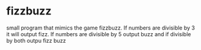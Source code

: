 # fizzbuzz
small program that mimics the game fizzbuzz. If numbers are divisible by 3 it will output fizz. If numbers are divisible by 5 output buzz and if divisible by both outpu fizz buzz
